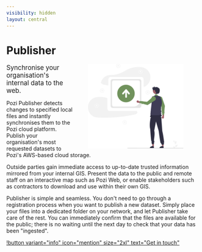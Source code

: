 ```yaml
---
visibility: hidden
layout: central
---
```


# Publisher

<img src="/static/img/undraw/undraw_going_up_re_86kg.svg" alt="" style="float:right;width:250px;margin:0px 40px;">

<big>Synchronise your organisation's internal data to the web.</big>

Pozi Publisher detects changes to specified local files and instantly synchronises them to the Pozi cloud platform. Publish your organisation's most requested datasets to Pozi's AWS-based cloud storage.

Outside parties gain immediate access to up-to-date trusted information mirrored from your internal GIS. Present the data to the public and remote staff on an interactive map such as Pozi Web, or enable stakeholders such as contractors to download and use within their own GIS.

Publisher is simple and seamless. You don't need to go through a registration process when you want to publish a new dataset. Simply place your files into a dedicated folder on your network, and let Publisher take care of the rest. You can immediately confirm that the files are available for the public; there is no waiting until the next day to check that your data has been "ingested".

[!button variant="info" icon="mention" size="2xl" text="Get in touch"](/contact/)
